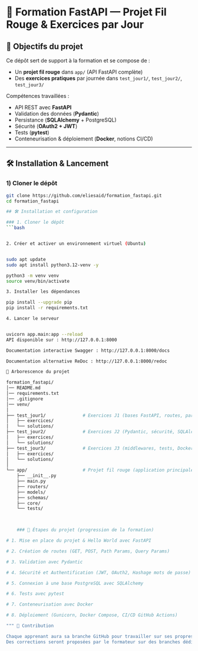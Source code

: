 # 🚀 Formation FastAPI — Projet Fil Rouge & Exercices par Jour

## 🎯 Objectifs du projet
Ce dépôt sert de support à la formation et se compose de :
- Un **projet fil rouge** dans `app/` (API FastAPI complète)
- Des **exercices pratiques** par journée dans `test_jour1/`, `test_jour2/`, `test_jour3/`

Compétences travaillées :
- API REST avec **FastAPI**
- Validation des données (**Pydantic**)
- Persistance (**SQLAlchemy** + PostgreSQL)
- Sécurité (**OAuth2 + JWT**)
- Tests (**pytest**)
- Conteneurisation & déploiement (**Docker**, notions CI/CD)

---

## 🛠️ Installation & Lancement

### 1) Cloner le dépôt

```bash
git clone https://github.com/eliesaid/formation_fastapi.git
cd formation_fastapi

## 🛠️ Installation et configuration

### 1. Cloner le dépôt
```bash


2. Créer et activer un environnement virtuel (Ubuntu)


sudo apt update
sudo apt install python3.12-venv -y

python3 -m venv venv
source venv/bin/activate

3. Installer les dépendances

pip install --upgrade pip
pip install -r requirements.txt

4. Lancer le serveur


uvicorn app.main:app --reload
API disponible sur : http://127.0.0.1:8000

Documentation interactive Swagger : http://127.0.0.1:8000/docs

Documentation alternative ReDoc : http://127.0.0.1:8000/redoc

📂 Arborescence du projet

formation_fastapi/
│── README.md
│── requirements.txt
│── .gitignore
│── venv/
│
├── test_jour1/              # Exercices J1 (bases FastAPI, routes, params)
│   ├── exercices/
│   └── solutions/
├── test_jour2/              # Exercices J2 (Pydantic, sécurité, SQLAlchemy)
│   ├── exercices/
│   └── solutions/
├── test_jour3/              # Exercices J3 (middlewares, tests, Docker)
│   ├── exercices/
│   └── solutions/
│
└── app/                     # Projet fil rouge (application principale)
    ├── __init__.py
    ├── main.py
    ├── routers/
    ├── models/
    ├── schemas/
    ├── core/
    └── tests/
    


    ### 🚧 Étapes du projet (progression de la formation)

# 1. Mise en place du projet & Hello World avec FastAPI

# 2. Création de routes (GET, POST, Path Params, Query Params)

# 3. Validation avec Pydantic

# 4. Sécurité et Authentification (JWT, OAuth2, Hashage mots de passe)

# 5. Connexion à une base PostgreSQL avec SQLAlchemy

# 6. Tests avec pytest

# 7. Conteneurisation avec Docker

# 8. Déploiement (Gunicorn, Docker Compose, CI/CD GitHub Actions)

""" 🤝 Contribution

Chaque apprenant aura sa branche GitHub pour travailler sur ses propres exercices.
Des corrections seront proposées par le formateur sur des branches dédiées"""